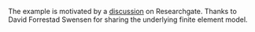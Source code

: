 The example is motivated by a [discussion](https://www.researchgate.net/post/Why_does_the_thermal_expansion_change_with_varying_length_of_cylinder_in_Abaqus) on Researchgate.
Thanks to David Forrestad Swensen for sharing the underlying finite element model.
